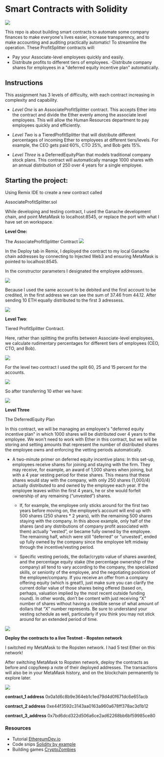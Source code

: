 # **Smart Contracts with Solidity**
![](https://miro.medium.com/max/2410/1*xIzdc_FVszgB3cCaqMd5ZQ.png)

This repo is about building smart contracts to automate some company finances to make everyone's lives easier, increase transparency, and to make accounting and auditing practically automatic! To streamline the operation.
These ProfitSplitter contracts will:

-  Pay your Associate-level employees quickly and easily.
- Distribute profits to different tiers of employees.
-Distribute company shares for employees in a "deferred equity incentive plan" automatically.

## **Instructions**
This assignment has 3 levels of difficulty, with each contract increasing in complexity and capability. 

- *Level One* is an AssociateProfitSplitter contract. This accepts Ether into the contract and divide the Ether evenly among the associate level employees. This will allow the Human Resources department to pay employees quickly and efficiently.

- *Level Two* is a TieredProfitSplitter that will distribute different percentages of incoming Ether to employees at different tiers/levels. For example, the CEO gets paid 60%, CTO 25%, and Bob gets 15%.

- *Level Three* is a DeferredEquityPlan that models traditional company stock plans. This contract will automatically manage 1000 shares with an annual distribution of 250 over 4 years for a single employee.

## **Starting the project:**
Using Remix IDE to create a new contract called 

AssociateProfitSplitter.sol 

While developing and testing contract, I used the Ganache development chain, and point MetaMask to localhost:8545, or replace the port with what I have set on workspace.

**Level One:** 

The AssociateProfitSplitter Contract
![](screenshots_testnet/transaction_1.png)

In the Deploy tab in Remix, I deployed the contract to my local Ganache chain addresses by connecting to Injected Web3 and ensuring MetaMask is pointed to localhost:8545.

In the constructor parameters I designated the employee addresses.

![](screenshots_testnet/accounts_before1.png)

Because I used the same account to be debited and the first account to be credited, in the first address we can see the sum of 37.46 from 44.12. After sending 10 ETH equally distributed to the first 3 adressess. 

![](screenshots_testnet/accounts_after1.png)


**Level Two**:

Tiered ProfitSplitter Contract.

Here, rather than splitting the profits between Associate-level employees, we calculate rudimentary percentages for different tiers of employees (CEO, CTO, and Bob).

![](screenshots_testnet/transaction_2.png)

For the level two contract I used the split 60, 25 and 15 percent for the accounts. 

![](screenshots_testnet/accounts_before2.png)

So after transferring 10 ether we have:

![](screenshots_testnet/accounts_after2.png)

**Level Three**

The DeferredEquity Plan

In this contract, we will be managing an employee's "deferred equity incentive plan" in which 1000 shares will be distributed over 4 years to the employee. We won't need to work with Ether in this contract, but we will be storing and setting amounts that represent the number of distributed shares the employee owns and enforcing the vetting periods automatically.


- A two-minute primer on deferred equity incentive plans: In this set-up, employees receive shares for joining and staying with the firm. They may receive, for example, an award of 1,000 shares when joining, but with a 4 year vesting period for these shares. This means that these shares would stay with the company, with only 250 shares (1,000/4) actually distributed to and owned by the employee each year. If the employee leaves within the first 4 years, he or she would forfeit ownership of any remaining (“unvested”) shares.


  - If, for example, the employee only sticks around for the first two years before moving on, the employee’s account will end up with 500 shares (250 shares * 2 years), with the remaining 500 shares staying with the company. In this above example, only half of the shares (and any distributions of company profit associated with them) actually “vested”, or became fully owned by the employee. The remaining half, which were still “deferred” or “unvested”, ended up fully owned by the company since the employee left midway through the incentive/vesting period.


  - Specific vesting periods, the dollar/crypto value of shares awarded, and the percentage equity stake (the percentage ownership of the company) all tend to vary according to the company, the specialized skills, or seniority of the employee, and the negotiating positions of the employee/company. If you receive an offer from a company offering equity (which is great!), just make sure you can clarify the current dollar value of those shares being offered (based on, perhaps, valuation implied by the most recent outside funding round). In other words, don’t be content with just receiving “X” number of shares without having a credible sense of what amount of dollars that “X” number represents. Be sure to understand your vesting schedule as well, particularly if you think you may not stick around for an extended period of time.
  
![](screenshots_testnet/transaction_3.png)

**Deploy the contracts to a live Testnet - Ropsten network**

I switched my MetaMask to the Ropsten network. I had 5 test Ether on this network!

After switching MetaMask to Ropsten network, deploy the contracts as before and copy/keep a note of their deployed addresses. The transactions will also be in your MetaMask history, and on the blockchain permanently to explore later.

![](screenshot_kovan/transaction_1.png)

**contract_1 address**
0x0a1d6c8b9e364eb1c1ed79d4d0f671dc6e651acb
 
**contract_2 address**
0xe44f3592c3143aa0163a960a678ff378ac3d1b12
 
**contract_3_address**
0x7bd6dcd322d506a6ce2ad62268bb6bf59985ce80


### **Resources**
- Tutorial [EthereumDev.io](https://ethereumdev.io/)
- Code snips [Solidity by example](https://github.com/raineorshine/solidity-by-example)
- Building games [CryptoZombies](https://cryptozombies.io/
)

